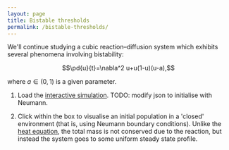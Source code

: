 ```yaml
---
layout: page
title: Bistable thresholds
permalink: /bistable-thresholds/
---
```

We'll continue studying a cubic reaction–diffusion system which exhibits several phenomena involving bistability:

$$\pd{u}{t}=\nabla^2 u+u(1-u)(u-a),$$

where $a \in (0,1)$ is a given parameter.

1. Load the [interactive simulation](/sim/preset=harshEnvironment). TODO: modify json to initialise with Neumann.

1. Click within the box to visualise an initial population in a 'closed' environment (that is, using Neumann boundary conditions). Unlike the [heat equation](heat-equation), the total mass is not conserved due to the reaction, but instead the system goes to some uniform steady state profile.
